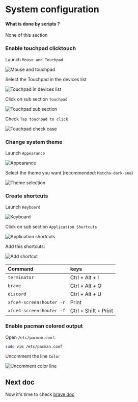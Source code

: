 # System configuration

#### What is done by scripts ?

None of this section

### Enable touchpad clicktouch

Launch `Mouse and Touchpad`

![Mouse and touchpad](img/system_mouse-and-touchpad.png)

Select the Touchpad in the devices list

![Touchpad in devices list](img/system_touchpad-in-list.png)

Click on sub section `Touchpad`

![Touchpad sub section](img/system_touchpad-subsection.png)

Check `Tap touchpad to click`

![Touchpad check case](img/system_touchpad-check-case.png)

### Change system theme

Launch `Appearance`

![Appearance](img/system_appearance.png)

Select the theme you want (recommended: `Matcha-dark-sea`)

![Theme selection](img/system_theme.png)

### Create shortcuts

Launch `Keyboard`

![Keyboard](img/system_keyboard.png)

Click on sub section `Application Shortcuts`

![Application shortcuts](img/system_application-shortcuts.png)

Add this shortcuts:

![Add shortcut](img/system_add-shortcut.png)

|Command                 |keys                |
|:-----------------------|:-------------------|
|`terminator`            |Ctrl + Alt + I      |
|`brave`                 |Ctrl + Alt + O      |
|`discord`               |Ctrl + Alt + U      |
|`xfce4-screenshouter -r`|Print               |
|`xfce4-screenshouter -f`|Ctrl + Shift + Print|

### Enable pacman colored output

Open `/etc/pacman.conf`:

```bash
sudo vim /etc/pacman.conf
```

Uncomment the line `Color`

![Uncomment color line](img/system_pacman-color.png)

## Next doc

Now it's time to check [brave doc](brave.md)
